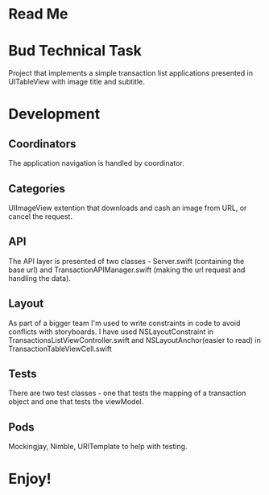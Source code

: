 # Read Me

# Bud Technical Task

Project that implements a simple transaction list applications presented in UITableView with image title and subtitle.

# Development

## Coordinators
The application navigation is handled by coordinator. 

## Categories

UIImageView extention that downloads and cash an image from URL, or cancel the request. 

## API
 The API layer is presented of two classes - Server.swift (containing the base url) and TransactionAPIManager.swift (making the url request and handling the data). 
 
## Layout 
As part of a bigger team I'm used to write constraints in code to avoid conflicts with storyboards.  I have used NSLayoutConstraint in TransactionsListViewController.swift and NSLayoutAnchor(easier to read) in TransactionTableViewCell.swift

## Tests

There are two test classes - one that tests the mapping of a transaction object and one that tests the viewModel.

## Pods

Mockingjay, Nimble, URITemplate to help with testing. 

# Enjoy!
